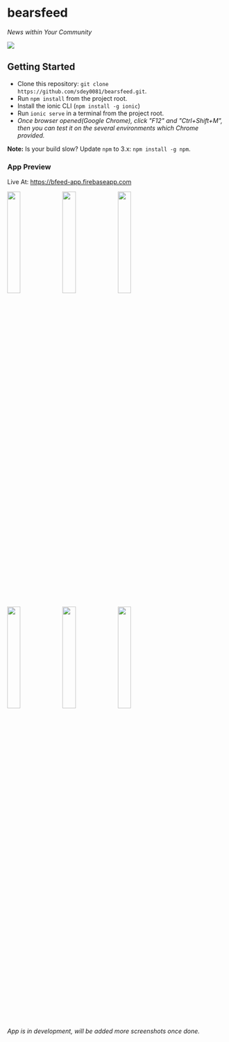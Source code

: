 # bearsfeed

_News within Your Community_

<img src="https://github.com/sdey0081/bearsfeed/blob/master/resources/ios/icon/icon@2x.png" />

## Getting Started

* Clone this repository: `git clone https://github.com/sdey0081/bearsfeed.git`.
* Run `npm install` from the project root.
* Install the ionic CLI (`npm install -g ionic`)
* Run `ionic serve` in a terminal from the project root.
* _Once browser opened(Google Chrome), click "F12" and "Ctrl+Shift+M", then you can test it on the several environments which Chrome provided._

**Note:** Is your build slow? Update `npm` to 3.x: `npm install -g npm`.

### App Preview
Live At: https://bfeed-app.firebaseapp.com

<img src="https://s3.amazonaws.com/ionic-marketplace/ionic-news-app-starter/screenshot_1" width="24.5%" />
<img src="https://s3.amazonaws.com/ionic-marketplace/ionic-news-app-starter/screenshot_2" width="24.5%" />
<img src="https://s3.amazonaws.com/ionic-marketplace/ionic-news-app-starter/screenshot_3.png" width="24.5%" />

<img src="https://s3.amazonaws.com/ionic-marketplace/ionic-news-app-starter/screenshot_4" width="24.5%" />
<img src="https://s3.amazonaws.com/ionic-marketplace/ionic-news-app-starter/screenshot_5.png" width="24.5%" />
<img src="https://s3.amazonaws.com/ionic-marketplace/ionic-news-app-starter/screenshot_6" width="24.5%" />

_App is in development, will be added more screenshots once done._
